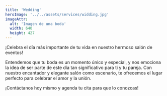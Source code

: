 ```yaml
---
title: 'Wedding'
heroImage: '../../assets/services/widding.jpg'
imageAttr:
  alt: 'Imagen de una boda'
  width: 640
  height: 427
---
```


¡Celebra el día más importante de tu vida en nuestro hermoso salón de eventos!

Entendemos que tu boda es un momento único y especial, y nos emociona la idea de ser parte de este día tan significativo para ti y tu pareja. Con nuestro encantador y elegante salón como escenario, te ofrecemos el lugar perfecto para celebrar el amor y la unión.

¡Contáctanos hoy mismo y agenda tu cita para que lo conozcas!
